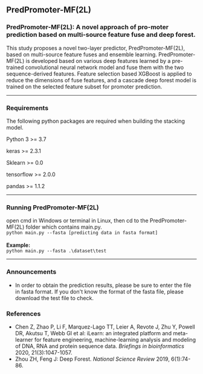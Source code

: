 ## PredPromoter-MF(2L)



### PredPromoter-MF(2L): A novel approach of pro-moter prediction based on multi-source feature fuse and deep forest.
This study proposes a novel two-layer predictor, PredPromoter-MF(2L), based on multi-source feature fuses and ensemble learning. PredPromoter-MF(2L) is developed based on various deep features learned by a pre-trained convolutional neural network model and fuse them with the two sequence-derived features. Feature selection based XGBoost is applied to reduce the dimensions of fuse features, and a cascade deep forest model is trained on the selected feature subset for promoter prediction.

***



### Requirements

The following python packages are required when building the stacking model.

Python 3 >= 3.7

keras >= 2.3.1

Sklearn >= 0.0 

tensorflow >= 2.0.0

pandas >= 1.1.2

***



### Running PredPromoter-MF(2L)

open cmd in Windows or terminal in Linux, then cd to the PredPromoter-MF(2L) folder which contains main.py.
</br>`python main.py --fasta [predicting data in fasta format]`</br>  </br>**Example:**
</br>`python main.py --fasta .\dataset\test`</br>  

***



### Announcements

* In order to obtain the prediction results, please be sure to enter the file in fasta format. If you don't know the format of the fasta file, please download the test file to check.


### References
* Chen Z, Zhao P, Li F, Marquez-Lago TT, Leier A, Revote J, Zhu Y, Powell DR, Akutsu T, Webb GI et al: iLearn: an integrated platform and meta-learner for feature engineering, machine-learning analysis and modeling of DNA, RNA and protein sequence data. *Briefings in bioinformatics* 2020, 21(3):1047-1057.
* Zhou ZH, Feng J: Deep Forest. *National Science Review* 2019, 6(1):74-86.

